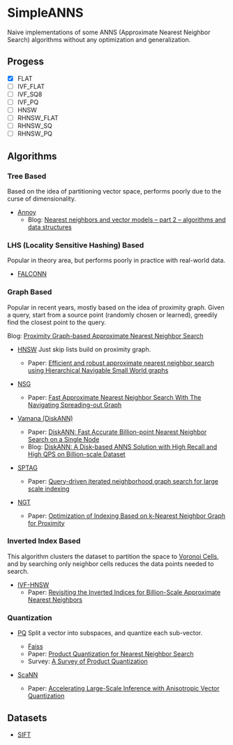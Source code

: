 # SimpleANNS

Naive implementations of some ANNS (Approximate Nearest Neighbor Search) algorithms without any optimization and generalization.

## Progess 
- [x] FLAT
- [ ] IVF_FLAT
- [ ] IVF_SQ8
- [ ] IVF_PQ
- [ ] HNSW
- [ ] RHNSW_FLAT
- [ ] RHNSW_SQ
- [ ] RHNSW_PQ

## Algorithms

### Tree Based
Based on the idea of partitioning vector space, performs poorly due to the curse of dimensionality.

- [Annoy](https://github.com/spotify/annoy)
  - Blog: [Nearest neighbors and vector models – part 2 – algorithms and data structures](https://erikbern.com/2015/10/01/nearest-neighbors-and-vector-models-part-2-how-to-search-in-high-dimensional-spaces.html)
### LHS (Locality Sensitive Hashing) Based
Popular in theory area, but performs poorly in practice with real-world data.

- [FALCONN](https://github.com/FALCONN-LIB/FALCONN)


### Graph Based

Popular in recent years, mostly based on the idea of proximity graph. Given a query, start from a source point (randomly chosen or learned), greedily find the closest point to the query.

Blog: [Proximity Graph-based Approximate Nearest Neighbor Search](https://zilliz.com/learn/pg-based-anns)

- [HNSW](https://github.com/nmslib/hnswlib) Just skip lists build on proximity graph.
  - Paper: [Efficient and robust approximate nearest neighbor search using Hierarchical Navigable Small World graphs](https://arxiv.org/ftp/arxiv/papers/1603/1603.09320.pdf)

- [NSG](https://github.com/ZJULearning/nsg)
  - Paper: [Fast Approximate Nearest Neighbor Search With The Navigating Spreading-out Graph](https://arxiv.org/pdf/1707.00143.pdf)

- [Vamana (DiskANN)](https://github.com/microsoft/DiskANN)
  - Paper: [DiskANN: Fast Accurate Billion-point Nearest Neighbor Search on a Single Node](https://suhasjs.github.io/files/diskann_neurips19.pdf)
  - Blog: [DiskANN: A Disk-based ANNS Solution with High Recall and High QPS on Billion-scale Dataset](https://zilliz.com/blog/diskann-a-disk-based-anns-solution-with-high-recall-and-high-qps-on-billion-scale-dataset)

- [SPTAG](https://github.com/microsoft/SPTAG)
  - Paper: [Query-driven iterated neighborhood graph search for large scale indexing](https://jingdongwang2017.github.io/Pubs/ACMMM12-GraphSearch.pdf)

- [NGT](https://github.com/yahoojapan/NGT)
  - Paper: [Optimization of Indexing Based on k-Nearest Neighbor Graph for Proximity](https://arxiv.org/pdf/1810.07355.pdf)

### Inverted Index Based
This algorithm clusters the dataset to partition the space to [Voronoi Cells](https://oi-wiki.org/geometry/triangulation/#voronoi), and by searching only neighbor cells reduces the data points needed to search.

- [IVF-HNSW](https://github.com/dbaranchuk/ivf-hnsw)
  - Paper: [Revisiting the Inverted Indices for Billion-Scale Approximate Nearest Neighbors](https://openaccess.thecvf.com/content_ECCV_2018/papers/Dmitry_Baranchuk_Revisiting_the_Inverted_ECCV_2018_paper.pdf)


### Quantization
- [PQ](https://github.com/matsui528/nanopq/blob/main/nanopq/pq.py) Split a vector into subspaces, and quantize each sub-vector.
  - [Faiss](https://github.com/facebookresearch/faiss)
  - Paper: [Product Quantization for Nearest Neighbor Search](https://hal.inria.fr/inria-00514462v2/document)
  - Survey: [A Survey of Product Quantization](https://www.jstage.jst.go.jp/article/mta/6/1/6_2/_pdf)

- [ScaNN](https://github.com/google-research/google-research/tree/master/scann)
  - Paper: [Accelerating Large-Scale Inference with Anisotropic Vector Quantization](http://proceedings.mlr.press/v119/guo20h/guo20h.pdf)

## Datasets

- [SIFT](http://corpus-texmex.irisa.fr/)
